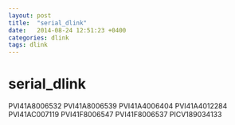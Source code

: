 ```yaml
---
layout: post
title:  "serial_dlink"
date:   2014-08-24 12:51:23 +0400
categories: dlink
tags: dlink
---
```


# serial_dlink
PVI41A8006532
PVI41A8006539
PVI41A4006404
PVI41A4012284
PVI41AC007119
PVI41F8006547
PVI41F8006537
PICV189034133